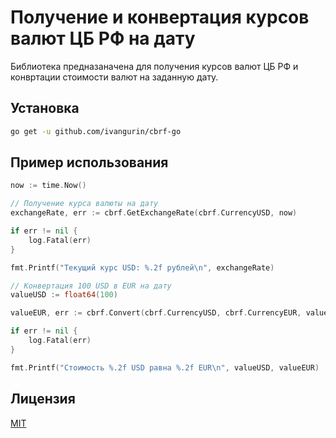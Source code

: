 # Получение и конвертация курсов валют ЦБ РФ на дату
Библиотека предназаначена для получения курсов валют ЦБ РФ и конвртации стоимости валют на заданную дату.

## Установка
```bash
go get -u github.com/ivangurin/cbrf-go 
```

## Пример использования
```go
now := time.Now()

// Получение курса валюты на дату
exchangeRate, err := cbrf.GetExchangeRate(cbrf.CurrencyUSD, now)

if err != nil {
	log.Fatal(err)
}

fmt.Printf("Текущий курс USD: %.2f рублей\n", exchangeRate)

// Конвертация 100 USD в EUR на дату
valueUSD := float64(100)

valueEUR, err := cbrf.Convert(cbrf.CurrencyUSD, cbrf.CurrencyEUR, valueUSD, now)

if err != nil {
	log.Fatal(err)
}

fmt.Printf("Стоимость %.2f USD равна %.2f EUR\n", valueUSD, valueEUR)
```

## Лицензия

[MIT](https://choosealicense.com/licenses/mit/)